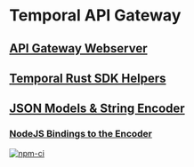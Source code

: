 # Temporal API Gateway

## [API Gateway Webserver](./crates/apig_server/README.md)

## [Temporal Rust SDK Helpers](./crates/temporal-sdk-helpers/README.md)

## [JSON Models & String Encoder](./crates/temporal-json/README.md)

### [NodeJS Bindings to the Encoder](./crates/temporal-json-node/README.md)
[![npm-ci](https://github.com/noxasaxon/temporal_apig/actions/workflows/npm-ci.yml/badge.svg)](https://github.com/noxasaxon/temporal_apig/actions/workflows/npm-ci.yml)